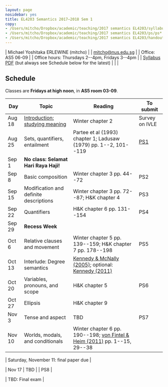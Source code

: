 ```yaml
---
layout: page
nosidebar: yes
title: EL4203 Semantics 2017–2018 Sem 1
copy:
- /Users/mitcho/Dropbox/academic/teaching/2017 semantics EL4203/syllabus/syllabus.pdf
- /Users/mitcho/Dropbox/academic/teaching/2017 semantics EL4203/ps/ps*.pdf
- /Users/mitcho/Dropbox/academic/teaching/2017 semantics EL4203/handouts/handout*.pdf
---
```


| Michael Yoshitaka ERLEWINE (mitcho) |
| <a href='mailto:mitcho@nus.edu.sg'>mitcho@nus.edu.sg</a> |
| Office: AS5 06-09 |
| Office hours: Thursdays 2--4pm, Fridays 3--4pm |
| [Syllabus PDF](syllabus.pdf) (but always see Schedule below for the latest) |
| |

## Schedule

Classes are **Fridays at high noon**, in **AS5 room 03-09**.

| Day    | Topic | Reading | To submit |
|--------|-------|---------|-----------|
| Aug 18 | [Introduction: studying meaning](handout01.pdf) | Winter chapter 2 | Survey on IVLE |
| Aug 25 | Sets, quantifiers, entailment | Partee et al (1993) chapter 1; Ladusaw (1979) pp. 1--2, 101--119 | [PS1](ps1.pdf) |
| Sep 1  | **No class: Selamat Hari Raya Haji!** |
| Sep 8  | Basic composition | Winter chapter 3 pp. 44--72 | PS2 |
| Sep 15 | Modification and definite descriptions | Winter chapter 3 pp. 72--87; H&amp;K chapter 4 | PS3 |
| Sep 22 | Quantifiers | H&amp;K chapter 6 pp. 131--154 | PS4 |
| Sep 29 | **Recess Week** |
| Oct 6  | Relative clauses and movement | Winter chapter 5 pp. 139--159; H&amp;K chapter 7 pp. 178--198 | PS5 |
| Oct 13 | Interlude: Degree semantics | [Kennedy & McNally (2005)](http://semantics.uchicago.edu/kennedy/docs/km-scales05.pdf); optional: [Kennedy (2011)](http://semantics.uchicago.edu/kennedy/docs/vaguenessandcomparison.pdf) | |
| Oct 20 | Variables, pronouns, and scope | H&amp;K chapter 5 | PS6 |
| Oct 27 | Ellipsis | H&amp;K chapter 9 | |
| Nov 3 | Tense and aspect | TBD | PS7 |
| Nov 10 | Worlds, modals, and conditionals | Winter chapter 6 pp. 190--198; [von Fintel &amp; Heim (2011)](http://web.mit.edu/fintel/fintel-heim-intensional.pdf) pp. 1--15, 29--38 | |

| Saturday, November 11: final paper due |

| Nov 17 | TBD | | PS8 |

| TBD: Final exam |